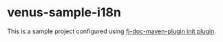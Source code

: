 # venus-sample-i18n

This is a sample project configured using [fj-doc-maven-plugin init plugin](https://venusdocs.fugerit.org/guide/#maven-plugin-goal-init).

